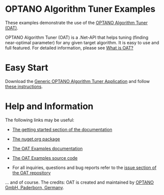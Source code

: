 # OPTANO Algorithm Tuner Examples 

These examples demonstrate the use of the [OPTANO Algorithm Tuner (OAT)](https://github.com/OPTANO/optano.algorithm.tuner).

OPTANO Algorithm Tuner (OAT) is a .Net-API that helps tuning (finding near-optimal parameter) for any given target algorithm. It is easy to use and full featured. For detailed information, please see [What is OAT?](https://docs.optano.com/algorithm.tuner/current/userDoc/whatisalgorithmtuner.html)

# Easy Start

Download the [Generic OPTANO Algorithm Tuner Application](https://docs.optano.com/algorithm.tuner/current/download.html) and follow [these instructions](https://docs.optano.com/algorithm.tuner/current/userDoc/basic_usage.html).  

# Help and Information

The following links may be useful:

* [The getting started section of the documentation](https://docs.optano.com/algorithm.tuner/current/userDoc/intro.html)

* [The nuget.org package](https://www.nuget.org/packages/OPTANO.Algorithm.Tuner)

* [The OAT Examples documentation](https://docs.optano.com/algorithm.tuner/current/developerDoc/examples.html)

* [The OAT Examples source code](https://github.com/OPTANO/optano.algorithm.tuner.examples)

* For all inquiries, questions and bug reports refer to the [issue section of the OAT repository](https://github.com/OPTANO/optano.algorithm.tuner/issues)

... and of course. The credits: OAT is created and maintained by [OPTANO GmbH, Paderborn, Germany](https://optano.com).
